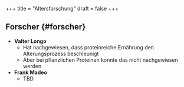 +++
title = "Altersforschung"
draft = false
+++

## Forscher {#forscher}

-   **Valter Longo**
    -   Hat nachgewiesen, dass proteinreiche Ernährung den Alterungsprozess beschleunigt
    -   Aber bei pflanzlichen Proteinen konnte das nicht nachgewiesen werden
-   **Frank Madeo**
    -   TBD